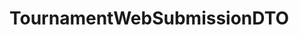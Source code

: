 #  TournamentWebSubmissionDTO

<api-schema openapi-path="../../../api-specs/swagger-otr-api.json" name="TournamentWebSubmissionDTO"/>